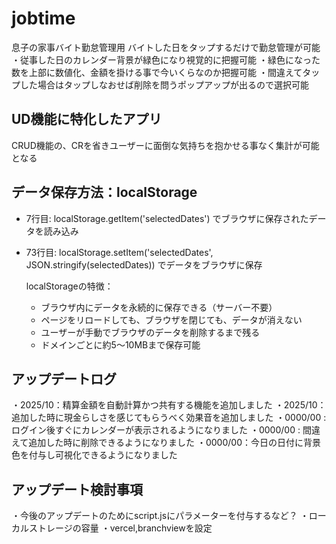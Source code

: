 # jobtime
息子の家事バイト勤怠管理用
バイトした日をタップするだけで勤怠管理が可能
・従事した日のカレンダー背景が緑色になり視覚的に把握可能
・緑色になった数を上部に数値化、金額を掛ける事で今いくらなのか把握可能
・間違えてタップした場合はタップしなおせば削除を問うポップアップが出るので選択可能


## UD機能に特化したアプリ
CRUD機能の、CRを省きユーザーに面倒な気持ちを抱かせる事なく集計が可能となる

## データ保存方法：localStorage
- 7行目: localStorage.getItem('selectedDates') でブラウザに保存されたデータを読み込み
- 73行目: localStorage.setItem('selectedDates', JSON.stringify(selectedDates)) でデータをブラウザに保存

  localStorageの特徴：
  - ブラウザ内にデータを永続的に保存できる（サーバー不要）
  - ページをリロードしても、ブラウザを閉じても、データが消えない
  - ユーザーが手動でブラウザのデータを削除するまで残る
  - ドメインごとに約5〜10MBまで保存可能

## アップデートログ
・2025/10：精算金額を自動計算かつ共有する機能を追加しました
・2025/10：追加した時に現金らしさを感じてもらうべく効果音を追加しました
・0000/00 : ログイン後すぐにカレンダーが表示されるようになりました
・0000/00 : 間違えて追加した時に削除できるようになりました
・0000/00：今日の日付に背景色を付与し可視化できるようになりました

## アップデート検討事項
・今後のアップデートのためにscript.jsにパラメーターを付与するなど？
・ローカルストレージの容量
・vercel,branchviewを設定
